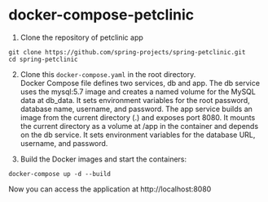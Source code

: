 # docker-compose-petclinic

1. Clone the repository of petclinic app
```
git clone https://github.com/spring-projects/spring-petclinic.git
cd spring-petclinic
```

2. Clone this `docker-compose.yaml` in the root directory. \
Docker Compose file defines two services, db and app. The db service uses the mysql:5.7 image and creates a named volume for the MySQL data at db_data. It sets environment variables for the root password, database name, username, and password. The app service builds an image from the current directory (.) and exposes port 8080. It mounts the current directory as a volume at /app in the container and depends on the db service. It sets environment variables for the database URL, username, and password.

3. Build the Docker images and start the containers:
```
docker-compose up -d --build
```

Now you can access the application at http://localhost:8080
